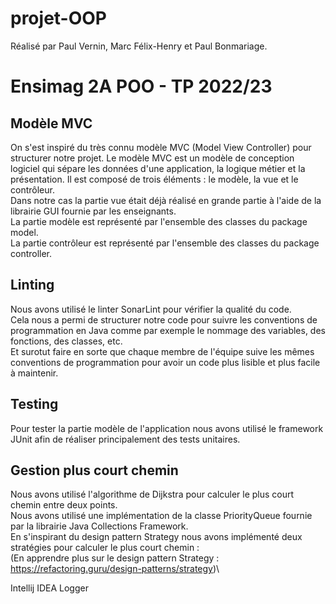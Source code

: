 # projet-OOP

Réalisé par Paul Vernin, Marc Félix-Henry et Paul Bonmariage.

Ensimag 2A POO - TP 2022/23
============================

## Modèle MVC
On s'est inspiré du très connu modèle MVC (Model View Controller) pour structurer notre projet. Le modèle MVC est un modèle de conception logiciel qui sépare les données d'une application, la logique métier et la présentation. Il est composé de trois éléments : le modèle, la vue et le contrôleur.\
Dans notre cas la partie vue était déjà réalisé en grande partie à l'aide de la librairie GUI fournie par les enseignants.\
La partie modèle est représenté par l'ensemble des classes du package model.\
La partie contrôleur est représenté par l'ensemble des classes du package controller.

## Linting
Nous avons utilisé le linter SonarLint pour vérifier la qualité du code.\
Cela nous a permi de structurer notre code pour suivre les conventions de programmation en Java comme par exemple le nommage des variables, des fonctions, des classes, etc.\
Et surotut faire en sorte que chaque membre de l'équipe suive les mêmes conventions de programmation pour avoir un code plus lisible et plus facile à maintenir.

## Testing
Pour tester la partie modèle de l'application nous avons utilisé le framework JUnit afin de réaliser principalement des tests unitaires.

## Gestion plus court chemin
Nous avons utilisé l'algorithme de Dijkstra pour calculer le plus court chemin entre deux points.\
Nous avons utilisé une implémentation de la classe PriorityQueue fournie par la librairie Java Collections Framework.\
En s'inspirant du design pattern Strategy nous avons implémenté deux stratégies pour calculer le plus court chemin :\
(En apprendre plus sur le design pattern Strategy : https://refactoring.guru/design-patterns/strategy)\

Intellij IDEA
Logger
